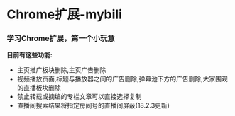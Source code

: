 Chrome扩展-mybili
=
<h3>学习Chrome扩展，第一个小玩意</h3>
<b>目前有这些功能:</b>
<ul>
		<li> 主页推广板块删除,主页广告删除</li>
		<li> 视频播放页面,标题与播放器之间的广告删除,弹幕池下方的广告删除,大家围观的直播板块删除</li>
		<li> 禁止转载或摘编的专栏文章可以直接选择复制</li>
	<li> 直播间搜索结果将指定房间号的直播间屏蔽(18.2.3更新)</li>
	</ul>
